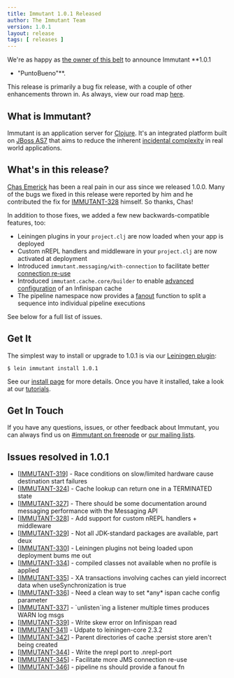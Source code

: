 ```yaml
---
title: Immutant 1.0.1 Released
author: The Immutant Team
version: 1.0.1
layout: release
tags: [ releases ]
---
```


We're as happy as
[the owner of this belt](https://lh5.googleusercontent.com/-JI3xFHFhO1I/UKw8-iOxueI/AAAAAAAABxo/EGFxmgHl8ig/w1319-h989-no/IMG_20121120_211758.jpg)
to announce Immutant **1.0.1
- "PuntoBueno"**.

This release is primarily a bug fix release, with a couple of other
enhancements thrown in. As always, view our road map
[here](https://issues.jboss.org/browse/IMMUTANT).

## What is Immutant?

Immutant is an application server for
[Clojure](http://clojure.org). It's an integrated platform built on
[JBoss AS7](http://www.jboss.org/as7) that aims to reduce the inherent
[incidental complexity](http://en.wikipedia.org/wiki/Accidental_complexity)
in real world applications.

## What's in this release?

[Chas Emerick](http://twitter.com/cemerick) has been a real pain in
our ass since we released 1.0.0. Many of the bugs we fixed in this
release were reported by him and he contributed the fix for
[IMMUTANT-328](https://issues.jboss.org/browse/IMMUTANT-328) himself.
So thanks, Chas!

In addition to those fixes, we added a few new backwards-compatible
features, too:

- Leiningen plugins in your `project.clj` are now loaded when your app
  is deployed
- Custom nREPL handlers and middleware in your `project.clj` are now
  activated at deployment
- Introduced `immutant.messaging/with-connection` to facilitate better
  [connection re-use](/documentation/1.0.1/messaging.html#sec-3-3)
- Introduced `immutant.cache.core/builder` to enable
  [advanced configuration](/documentation/1.0.1/caching.html#advanced-config)
  of an Infinispan cache 
- The pipeline namespace now provides a
  [fanout](/documentation/1.0.1/apidoc/immutant.pipeline.html#var-fanout)
  function to split a sequence into individual pipeline executions

See below for a full list of issues.

## Get It

The simplest way to install or upgrade to 1.0.1 is via our
[Leiningen plugin](https://clojars.org/lein-immutant):

    $ lein immutant install 1.0.1

See our [install page](/install/) for more details. Once you have it
installed, take a look at our [tutorials](/tutorials/).

## Get In Touch

If you have any questions, issues, or other feedback about Immutant,
you can always find us on [#immutant on freenode](/community/) or
[our mailing lists](/community/mailing_lists). 

## Issues resolved in 1.0.1

<ul>
<li>[<a href='https://issues.jboss.org/browse/IMMUTANT-319'>IMMUTANT-319</a>] -         Race conditions on slow/limited hardware cause destination start failures</li>
<li>[<a href='https://issues.jboss.org/browse/IMMUTANT-324'>IMMUTANT-324</a>] -         Cache lookup can return one in a TERMINATED state</li>
<li>[<a href='https://issues.jboss.org/browse/IMMUTANT-327'>IMMUTANT-327</a>] -         There should be some documentation around messaging performance with the Messaging API</li>
<li>[<a href='https://issues.jboss.org/browse/IMMUTANT-328'>IMMUTANT-328</a>] -         Add support for custom nREPL handlers + middleware</li>
<li>[<a href='https://issues.jboss.org/browse/IMMUTANT-329'>IMMUTANT-329</a>] -         Not all JDK-standard packages are available, part deux</li>
<li>[<a href='https://issues.jboss.org/browse/IMMUTANT-330'>IMMUTANT-330</a>] -         Leiningen plugins not being loaded upon deployment bums me out</li>
<li>[<a href='https://issues.jboss.org/browse/IMMUTANT-334'>IMMUTANT-334</a>] -         compiled classes not available when no profile is applied</li>
<li>[<a href='https://issues.jboss.org/browse/IMMUTANT-335'>IMMUTANT-335</a>] -         XA transactions involving caches can yield incorrect data when useSynchronization is true</li>
<li>[<a href='https://issues.jboss.org/browse/IMMUTANT-336'>IMMUTANT-336</a>] -         Need a clean way to set *any* ispan cache config parameter</li>
<li>[<a href='https://issues.jboss.org/browse/IMMUTANT-337'>IMMUTANT-337</a>] -         `unlisten`ing a listener multiple times produces WARN log msgs</li>
<li>[<a href='https://issues.jboss.org/browse/IMMUTANT-339'>IMMUTANT-339</a>] -         Write skew error on Infinispan read</li>
<li>[<a href='https://issues.jboss.org/browse/IMMUTANT-341'>IMMUTANT-341</a>] -         Udpate to leiningen-core 2.3.2</li>
<li>[<a href='https://issues.jboss.org/browse/IMMUTANT-342'>IMMUTANT-342</a>] -         Parent directories of cache :persist store aren&#39;t being created</li>
<li>[<a href='https://issues.jboss.org/browse/IMMUTANT-344'>IMMUTANT-344</a>] -         Write the nrepl port to .nrepl-port</li>
<li>[<a href='https://issues.jboss.org/browse/IMMUTANT-345'>IMMUTANT-345</a>] -         Facilitate more JMS connection re-use</li>
<li>[<a href='https://issues.jboss.org/browse/IMMUTANT-346'>IMMUTANT-346</a>] -         pipeline ns should provide a fanout fn</li>
</ul>

